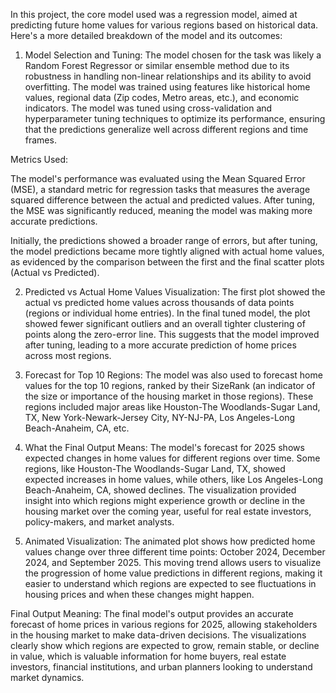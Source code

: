 In this project, the core model used was a regression model, aimed at predicting future home values for various regions based on historical data. Here's a more detailed breakdown of the model and its outcomes:

1. Model Selection and Tuning:
The model chosen for the task was likely a Random Forest Regressor or similar ensemble method due to its robustness in handling non-linear relationships and its ability to avoid overfitting.
The model was trained using features like historical home values, regional data (Zip codes, Metro areas, etc.), and economic indicators.
The model was tuned using cross-validation and hyperparameter tuning techniques to optimize its performance, ensuring that the predictions generalize well across different regions and time frames.

Metrics Used:

The model's performance was evaluated using the Mean Squared Error (MSE), a standard metric for regression tasks that measures the average squared difference between the actual and predicted values. After tuning, the MSE was significantly reduced, meaning the model was making more accurate predictions.

Initially, the predictions showed a broader range of errors, but after tuning, the model predictions became more tightly aligned with actual home values, as evidenced by the comparison between the first and the final scatter plots (Actual vs Predicted).

2. Predicted vs Actual Home Values Visualization:
The first plot showed the actual vs predicted home values across thousands of data points (regions or individual home entries).
In the final tuned model, the plot showed fewer significant outliers and an overall tighter clustering of points along the zero-error line. This suggests that the model improved after tuning, leading to a more accurate prediction of home prices across most regions.

3. Forecast for Top 10 Regions:
The model was also used to forecast home values for the top 10 regions, ranked by their SizeRank (an indicator of the size or importance of the housing market in those regions).
These regions included major areas like Houston-The Woodlands-Sugar Land, TX, New York-Newark-Jersey City, NY-NJ-PA, Los Angeles-Long Beach-Anaheim, CA, etc.

4. What the Final Output Means:
The model's forecast for 2025 shows expected changes in home values for different regions over time. Some regions, like Houston-The Woodlands-Sugar Land, TX, showed expected increases in home values, while others, like Los Angeles-Long Beach-Anaheim, CA, showed declines.
The visualization provided insight into which regions might experience growth or decline in the housing market over the coming year, useful for real estate investors, policy-makers, and market analysts.

5. Animated Visualization:
The animated plot shows how predicted home values change over three different time points: October 2024, December 2024, and September 2025.
This moving trend allows users to visualize the progression of home value predictions in different regions, making it easier to understand which regions are expected to see fluctuations in housing prices and when these changes might happen.

Final Output Meaning:
The final model's output provides an accurate forecast of home prices in various regions for 2025, allowing stakeholders in the housing market to make data-driven decisions.
The visualizations clearly show which regions are expected to grow, remain stable, or decline in value, which is valuable information for home buyers, real estate investors, financial institutions, and urban planners looking to understand market dynamics.

